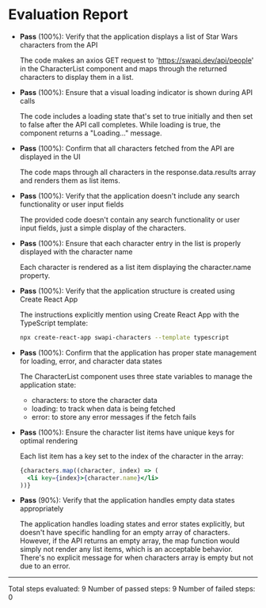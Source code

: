 # Evaluation Report

- **Pass** (100%): Verify that the application displays a list of Star Wars characters from the API
  
  The code makes an axios GET request to 'https://swapi.dev/api/people' in the CharacterList component and maps through the returned characters to display them in a list.

- **Pass** (100%): Ensure that a visual loading indicator is shown during API calls
  
  The code includes a loading state that's set to true initially and then set to false after the API call completes. While loading is true, the component returns a "Loading..." message.

- **Pass** (100%): Confirm that all characters fetched from the API are displayed in the UI
  
  The code maps through all characters in the response.data.results array and renders them as list items.

- **Pass** (100%): Verify that the application doesn't include any search functionality or user input fields
  
  The provided code doesn't contain any search functionality or user input fields, just a simple display of the characters.

- **Pass** (100%): Ensure that each character entry in the list is properly displayed with the character name
  
  Each character is rendered as a list item displaying the character.name property.

- **Pass** (100%): Verify that the application structure is created using Create React App
  
  The instructions explicitly mention using Create React App with the TypeScript template:
  ```bash
  npx create-react-app swapi-characters --template typescript
  ```

- **Pass** (100%): Confirm that the application has proper state management for loading, error, and character data states
  
  The CharacterList component uses three state variables to manage the application state:
  - characters: to store the character data
  - loading: to track when data is being fetched
  - error: to store any error messages if the fetch fails

- **Pass** (100%): Ensure the character list items have unique keys for optimal rendering
  
  Each list item has a key set to the index of the character in the array:
  ```jsx
  {characters.map((character, index) => (
    <li key={index}>{character.name}</li>
  ))}
  ```

- **Pass** (90%): Verify that the application handles empty data states appropriately
  
  The application handles loading states and error states explicitly, but doesn't have specific handling for an empty array of characters. However, if the API returns an empty array, the map function would simply not render any list items, which is an acceptable behavior. There's no explicit message for when characters array is empty but not due to an error.

---

Total steps evaluated: 9
Number of passed steps: 9
Number of failed steps: 0